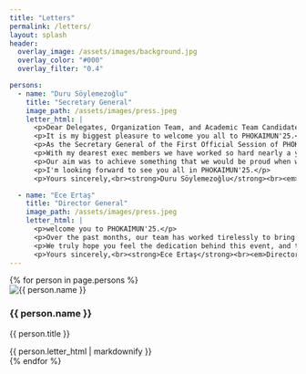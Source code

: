 ```yaml
---
title: "Letters"
permalink: /letters/
layout: splash
header:
  overlay_image: /assets/images/background.jpg
  overlay_color: "#000"
  overlay_filter: "0.4"

persons:
  - name: "Duru Söylemezoğlu"
    title: "Secretary General"
    image_path: /assets/images/press.jpeg
    letter_html: |
      <p>Dear Delegates, Organization Team, and Academic Team Candidates,</p>
      <p>It is my biggest pleasure to welcome you all to PHOKAIMUN'25.</p>
      <p>As the Secretary General of the First Official Session of PHOKAIMUN'25.</p>
      <p>With my dearest exec members we have worked so hard nearly a year. I'm really excited to announce this prestigious conference.</p>
      <p>Our aim was to achieve something that we would be proud when we looked back. What I want from this conference is to give the best memories to our dear academic team and our esteemed delegates.</p>
      <p>I'm looking forward to see you all in PHOKAIMUN'25.</p>
      <p>Yours sincerely,<br><strong>Duru Söylemezoğlu</strong><br><em>Secretary General</em></p>

  - name: "Ece Ertaş"
    title: "Director General"
    image_path: /assets/images/press.jpeg
    letter_html: |
      <p>welcome you to PHOKAIMUN'25.</p>
      <p>Over the past months, our team has worked tirelessly to bring this conference to life. Countless hours of planning, drafting, and organizing have gone into every detail to ensure that your experience here is not only educational, but also meaningful, inspiring, and enjoyable.</p>
      <p>We truly hope you feel the dedication behind this event, and that you leave with new friendships, valuable memories, and a deeper understanding of the world around you. It has been our honor to prepare this platform for passionate, thoughtful debate — and now, it’s your turn to bring it to life.</p>
      <p>Yours sincerely,<br><strong>Ece Ertaş</strong><br><em>Director General</em></p>
---
```


<div class="letter-container">
  {% for person in page.persons %}
    <div class="letter-column">
      <div class="letter-header">
        <img src="{{ person.image_path | relative_url }}" alt="{{ person.name }}" class="profile-image">
        <div class="person-details">
          <h3 class="person-name">{{ person.name }}</h3>
          <p class="person-title">{{ person.title }}</p>
        </div>
      </div>
      <div class="letter-body">
        {{ person.letter_html | markdownify }}
      </div>
    </div>
  {% endfor %}
</div>
